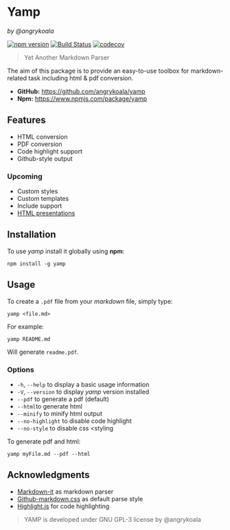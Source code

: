 Yamp
====
_by @angrykoala_

[![npm version](https://badge.fury.io/js/yamp.svg)](https://badge.fury.io/js/yamp) 
[![Build Status](https://travis-ci.org/angrykoala/yamp.svg?branch=master)](https://travis-ci.org/angrykoala/yamp) 
[![codecov](https://codecov.io/gh/angrykoala/yamp/branch/master/graph/badge.svg)](https://codecov.io/gh/angrykoala/yamp) 


>Yet Another Markdown Parser

The aim of this package is to provide an easy-to-use toolbox for markdown-related task including html & pdf conversion.

* **GitHub:** <https://github.com/angrykoala/yamp>
* **Npm:** <https://www.npmjs.com/package/yamp>

## Features
* HTML conversion
* PDF conversion
* Code highlight support
* Github-style output

### Upcoming
* Custom styles
* Custom templates
* Include support
* [HTML presentations](https://remarkjs.com/)

## Installation
To use _yamp_ install it globally using **npm**:
```
npm install -g yamp
```

## Usage
To create a `.pdf` file from your _markdown_ file, simply type:
```
yamp <file.md>
```
For example:
```
yamp README.md
```
Will generate `readme.pdf`.


### Options
* `-h`, `--help` to display a basic usage information
* `-V`, `--version` to display _yamp_ version installed
* `--pdf` to generate a pdf (default)
* `--html`to generate html
* `--minify` to minify html output
* `--no-highlight` to disable code highlight
* `--no-style` to disable css <styling

To generate pdf and html:
```
yamp myFile.md --pdf --html
```

## Acknowledgments
* [Markdown-it](https://github.com/markdown-it/markdown-it) as markdown parser
* [Github-markdown.css](https://github.com/sindresorhus/github-markdown-css) as default parse style
* [Highlight.js](https://highlightjs.org) for code highlighting

>YAMP is developed under GNU GPL-3 license by @angrykoala 
